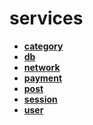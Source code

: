 <!-- generated by markdown-notes-tree -->

# services

<!-- optional markdown-notes-tree directory description starts here -->

<!-- optional markdown-notes-tree directory description ends here -->

- [**category**](category)
- [**db**](db)
- [**network**](network)
- [**payment**](payment)
- [**post**](post)
- [**session**](session)
- [**user**](user)
